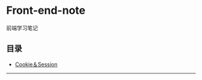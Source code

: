 # Front-end-note
前端学习笔记
## 目录
* [Cookie＆Session][Cookie＆Session]

***
[Cookie＆Session]: https://github.com/Sulitude/Front-end-note/blob/master/Cookie.md?_blank "Cookie＆Session简介"
